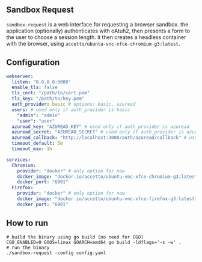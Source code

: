 ## Sandbox Request

`sandbox-request` is a web interface for requesting a browser sandbox.
the application (optionally) authenticates with oAtuh2, then presents a form to the user to choose a session length. it then creates a headless container with the browser, using `accetto/ubuntu-vnc-xfce-chromium-g3:latest`.


## Configuration

```yaml
webserver:
  listen: "0.0.0.0:3000"
  enable_tls: false
  tls_cert: "/path/to/cert.pem"
  tls_key: "/path/to/key.pem"
  auth_provider: basic # options: basic, azuread
  users: # used only if auth_provider is basic
    "admin": "admin"
    "user": "user"
  azuread_key: "AZUREAD_KEY" # used only if auth_provider is azuread
  azuread_secret: "AZUREAD_SECRET" # used only if auth_provider is azuread
  azuread_callback: "http://localhost:3000/auth/azuread/callback" # used only if auth_provider is azuread
  timeout_default: 5m
  timeout_max: 1h

services:
  Chromium:
    provider: "docker" # only option for now
    docker_image: "docker.io/accetto/ubuntu-vnc-xfce-chromium-g3:latest"
    docker_port: "6901"
  Firefox:
    provider: "docker" # only option for now
    docker_image: "docker.io/accetto/ubuntu-vnc-xfce-firefox-g3:latest"
    docker_port: "6901"

```

## How to run

```
# build the binary using go build (no need for CGO)
CGO_ENABLED=0 GOOS=linux GOARCH=amd64 go build -ldflags='-s -w' .
# run the binary
./sandbox-request -config config.yaml
```

